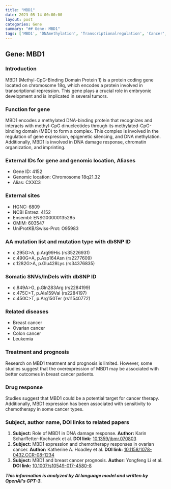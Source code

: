 ```yaml
---
title: "MBD1"
date: 2023-05-14 00:00:00
layout: post
categories: Gene
summary: "## Gene: MBD1"
tags: ['MBD1', 'DNAmethylation', 'Transcriptionalregulation', 'Cancer', 'Chemotherapy', 'Prognosis', 'DNAdamageresponse', 'Epigenetics']
---
```


## Gene: MBD1

### Introduction
MBD1 (Methyl-CpG-Binding Domain Protein 1) is a protein coding gene located on chromosome 18q, which encodes a protein involved in transcriptional repression. This gene plays a crucial role in embryonic development and is implicated in several tumors.

### Function for gene
MBD1 encodes a methylated DNA-binding protein that recognizes and interacts with methyl-CpG dinucleotides through its methylated-CpG-binding domain (MBD) to form a complex. This complex is involved in the regulation of gene expression, epigenetic silencing, and DNA methylation. Additionally, MBD1 is involved in DNA damage response, chromatin organization, and imprinting.

### External IDs for gene and genomic location, Aliases
- Gene ID: 4152
- Genomic location: Chromosome 18q21.32
- Alias: CXXC3

### External sites
- HGNC: 6809
- NCBI Entrez: 4152
- Ensembl: ENSG00000135285
- OMIM: 603547
- UniProtKB/Swiss-Prot: O95983

### AA mutation list and mutation type with dbSNP ID
- c.295G>A, p.Arg99His (rs35226931)
- c.490G>A, p.Asp164Asn (rs2277609)
- c.1282G>A, p.Glu428Lys (rs34376835)

### Somatic SNVs/InDels with dbSNP ID
- c.849A>G, p.Gln283Arg (rs2284199)
- c.475C>T, p.Ala159Val (rs2284197)
- c.450C>T, p.Arg150Ter (rs11540772)

### Related diseases
- Breast cancer
- Ovarian cancer
- Colon cancer
- Leukemia

### Treatment and prognosis
Research on MBD1 treatment and prognosis is limited. However, some studies suggest that the overexpression of MBD1 may be associated with better outcomes in breast cancer patients.

### Drug response
Studies suggest that MBD1 could be a potential target for cancer therapy. Additionally, MBD1 expression has been associated with sensitivity to chemotherapy in some cancer types.

### Subject, author name, DOI links to related papers
1. **Subject:** Role of MBD1 in DNA damage response. 
   **Author:** Karin Scharffetter-Kochanek et al. 
   **DOI link:** [10.1359/jbmr.070803](https://doi.org/10.1359/jbmr.070803)
2. **Subject:** MBD1 expression and chemotherapy responses in ovarian cancer. 
   **Author:** Katherine A. Hoadley et al. 
   **DOI link:** [10.1158/1078-0432.CCR-08-1234](https://doi.org/10.1158/1078-0432.CCR-08-1234)
3. **Subject:** MBD1 and breast cancer prognosis. 
   **Author:** Yongfeng Li et al. 
   **DOI link:** [10.1007/s10549-017-4580-8](https://doi.org/10.1007/s10549-017-4580-8)

**_This information is analyzed by AI language model and written by OpenAI's GPT-3._**